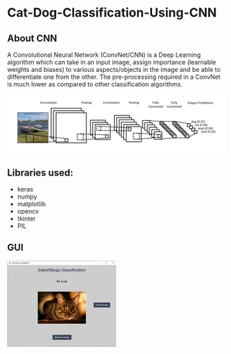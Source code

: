 # Cat-Dog-Classification-Using-CNN

## About CNN
<p>A Convolutional Neural Network (ConvNet/CNN) is a Deep Learning algorithm which can take in an input image, assign importance (learnable weights and biases) to various aspects/objects in the image and be able to differentiate one from the other. The pre-processing required in a ConvNet is much lower as compared to other classification algorithms.</p>

![](images/cnn.png)

## Libraries used:<br>
<ul>
  <li>keras</li>
  <li>numpy</li>
  <li>matplotlib</li>
  <li>opencv</li>
  <li>tkinter</li>
  <li>PIL</li>
</ul>

## GUI<br>
<img src="images/gui.PNG" width="50%" height="50%">
